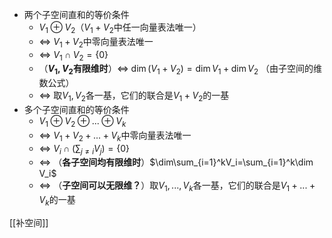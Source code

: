 - 两个子空间直和的等价条件
	- $V_1\oplus V_2$（$V_1+V_2$中任一向量表法唯一）
	- $\iff$ $V_1+V_2$中零向量表法唯一
	- $\iff$ $V_1\cap V_2=\{0\}$ 
	- （**$V_1,V_2$有限维时**）$\iff$ $\dim (V_1+V_2)=\dim V_1+\dim V_2$ （由子空间的维数公式）
	- $\iff$ 取$V_1,V_2$各一基，它们的联合是$V_1+V_2$的一基
- 多个子空间直和的等价条件
	- $V_1\oplus V_2\oplus...\oplus V_k$
	- $\iff$ $V_1+V_2+...+V_k$中零向量表法唯一
	- $\iff$ $V_i\cap (\sum_{j\ne i}V_j)=\{0\}$
	- $\iff$ （**各子空间均有限维时**）$\dim\sum_{i=1}^kV_i=\sum_{i=1}^k\dim V_i$
	- $\iff$ （**子空间可以无限维？**）取$V_1,...,V_k$各一基，它们的联合是$V_1+...+V_k$的一基

[[补空间]]
